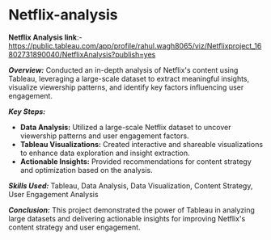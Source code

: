# Netflix-analysis
**Netflix Analysis link**:- https://public.tableau.com/app/profile/rahul.wagh8065/viz/Netflixproject_16802731890040/NetflixAnalysis?publish=yes

***Overview:***
Conducted an in-depth analysis of Netflix's content using Tableau, leveraging a large-scale dataset to extract meaningful insights, visualize viewership patterns, and identify key factors influencing user engagement.

***Key Steps:***
- **Data Analysis:** Utilized a large-scale Netflix dataset to uncover viewership patterns and user engagement factors.
- **Tableau Visualizations:** Created interactive and shareable visualizations to enhance data exploration and insight extraction.
- **Actionable Insights:** Provided recommendations for content strategy and optimization based on the analysis.

***Skills Used:*** Tableau, Data Analysis, Data Visualization, Content Strategy, User Engagement Analysis

***Conclusion:***
This project demonstrated the power of Tableau in analyzing large datasets and delivering actionable insights for improving Netflix's content strategy and user engagement.
